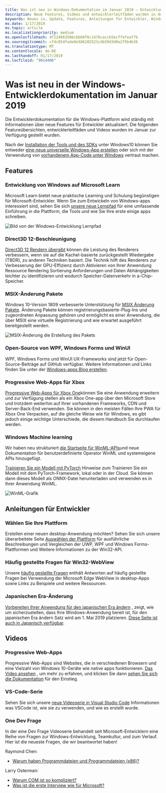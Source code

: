 ```yaml
---
title: Was ist neu in Windows-Dokumentation im Januar 2019 – Entwicklung von UWP-apps
description: Neue Features, Videos und entwicklerleitfäden wurden in der Windows 10-Entwicklerdokumentation für Januar 2019 hinzugefügt
keywords: Neues in, Update, Features, Anleitungen für Entwickler, Windows 10, Januar
ms.date: 1/17/2019
ms.topic: article
ms.localizationpriority: medium
ms.openlocfilehash: 4f224663506cbb60f6c1476caccb5ecffefeaf7b
ms.sourcegitcommit: cfdc854fede8e586202523cdb59d3d0a2f5b4b36
ms.translationtype: MT
ms.contentlocale: de-DE
ms.lasthandoff: 01/17/2019
ms.locfileid: "9014406"
---
```

# <a name="whats-new-in-the-windows-developer-docs-in-january-2019"></a>Was ist neu in der Windows-Entwicklerdokumentation im Januar 2019

Die Entwicklerdokumentation für die Windows-Plattform wird ständig mit Informationen über neue Features für Entwickler aktualisiert. Die folgenden Featureübersichten, entwicklerleitfäden und Videos wurden im Januar zur Verfügung gestellt wurden.

Nach der [Installation der Tools und des SDKs](http://go.microsoft.com/fwlink/?LinkId=821431) unter Windows10 können Sie entweder [eine neue universelle Windows-App erstellen](../get-started/create-uwp-apps.md) oder sich mit der Verwendung von [vorhandenem App-Code unter Windows](../porting/index.md) vertraut machen.

## <a name="features"></a>Features

### <a name="windows-development-on-microsoft-learn"></a>Entwicklung von Windows auf Microsoft Learn

Microsoft Learn bietet neue praktische Learning und Schulung begünstigen für Microsoft-Entwickler. Wenn Sie zum Entwickeln von Windows-apps interessiert sind, sehen Sie sich [unsere neue Lernpfad](https://docs.microsoft.com/learn/paths/develop-windows10-apps/) für eine umfassende Einführung in die Plattform, die Tools und wie Sie Ihre erste einige apps schreiben.

![Bild von der Windows-Entwicklung Lernpfad](images/windows-learn.png)

### <a name="direct-3d-12"></a>Direct3D 12-Beschleunigung

[Direct3D 12 Rendern übergibt](/windows/desktop/direct3d12/direct3d-12-render-passes) können die Leistung des Renderers verbessern, wenn sie auf die Kachel-basierte zurückgestellt Wiedergabe (TBDR), zu anderen Techniken basiert. Die Technik hilft des Renderers zur Verbesserung der GPU-Effizienz durch Aktivieren von Ihrer Anwendung Ressource Rendering Sortierung Anforderungen und Daten Abhängigkeiten leichter zu identifizieren und wodurch Speicher-Datenverkehr in a-Chip-Speicher.

### <a name="msix-modification-packages"></a>MSIX-Änderung Pakete

Windows 10-Version 1809 verbesserte Unterstützung für [MSIX Änderung Pakete](https://docs.microsoft.com/windows/msix/modification-package-1809-update). Änderung Pakete können registrierungsbasierte-Plug-Ins und zugeordneten Anpassung gehören und ermöglicht es einer Anwendung, die über MSIX eine virtuelle Registrierung und wie erwartet ausgeführt bereitgestellt werden.

![MSIX-Änderung die Erstellung des Pakets](images/msix-modification-package.png)

### <a name="open-source-of-wpf-windows-forms-and-winui"></a>Open-Source von WPF, Windows Forms und WinUI

WPF, Windows Forms und WinUI UX-Frameworks sind jetzt für Open-Source-Beiträge auf GitHub verfügbar. Weitere Informationen und Links finden Sie unter der [Windows-apps Blog erstellen](https://blogs.windows.com/buildingapps/2018/12/04/announcing-open-source-of-wpf-windows-forms-and-winui-at-microsoft-connect-2018/#OKZjJs1VVTrMMtkL.97).

### <a name="progressive-web-apps-for-xbox"></a>Progressive Web-Apps für Xbox

[Progressive Web-Apps für Xbox One](https://docs.microsoft.com/microsoft-edge/progressive-web-apps/xbox-considerations)können Sie eine Anwendung erweitern und zur Verfügung stellen als ein Xbox One-app über den Microsoft Store und trotzdem weiterhin auf Ihrer vorhandenen Frameworks, CDN und Server-Back-End verwenden. Sie können in den meisten Fällen Ihre PWA für Xbox One Verpacken, auf die gleiche Weise wie für Windows, es gibt jedoch einige wichtige Unterschiede, die diesem Handbuch Sie durchlaufen werden.

### <a name="windows-machine-learning"></a>Windows Machine learning

Wir haben neu strukturiert [die Startseite für WinML-APIs](https://docs.microsoft.com/windows/ai/api-reference)und neue Dokumentation für benutzerdefinierte Operator WinML und systemeigene APIs hinzugefügt.

[Trainieren Sie ein Modell mit PyTorch](https://docs.microsoft.com/windows/ai/train-model-pytorch) Hinweise zum Trainieren Sie ein Modell mit dem PyTorch-Framework, lokal oder in der Cloud. Sie können dann dieses Modell als ONNX-Datei herunterladen und verwenden es in Ihrer Anwendung WinML.

![WinML-Grafik](images/winml-graphic.png)

## <a name="developer-guidance"></a>Anleitungen für Entwickler

### <a name="choose-your-platform"></a>Wählen Sie Ihre Plattform

Erstellen einer neuen desktop-Anwendung möchten? Sehen Sie sich unsere überarbeitete Seite [Auswählen der Plattform](https://docs.microsoft.com/windows/desktop/choose-your-technology) für ausführliche Beschreibungen und Vergleichen der UWP, WPF und Windows Forms-Plattformen und Weitere Informationen zu der Win32-API.

### <a name="faqs-on-win32-webview"></a>Häufig gestellte Fragen für Win32-WebView

Unsere [häufig gestellte Fragen](https://docs.microsoft.com/windows/communitytoolkit/controls/wpf-winforms/webview#frequently-asked-questions-faqs) enthält Antworten auf häufig gestellte Fragen bei Verwendung der Microsoft Edge WebView in desktop-Apps sowie Links zu Beispiele und weitere Ressourcen.

### <a name="japanese-era-change"></a>Japanischen Era-Änderung

[Vorbereiten Ihrer Anwendung für den japanischen Era ändern](../design/globalizing/japanese-era-change.md) , zeigt, wie um sicherzustellen, dass Ihre Windows-Anwendung bereit ist, für den japanischen Era ändern Satz wird am 1. Mai 2019 platzieren. [Diese Seite ist auch in Japanisch verfügbar](https://docs.microsoft.com/ja-jp/windows/uwp/design/globalizing/japanese-era-change).

## <a name="videos"></a>Videos

### <a name="progressive-web-apps"></a>Progressive Web-Apps

Progressive Web-Apps sind Websites, die in verschiedenen Browsern und eine Vielzahl von Windows 10-Geräte wie native apps funktionieren. [Das Video ansehen](https://youtu.be/ugAewC3308Y) , um mehr zu erfahren, und klicken Sie dann [sehen Sie sich die Dokumentation](http://aka.ms/Windows-PWA) für den Einstieg.

### <a name="vs-code-series"></a>VS-Code-Serie

Sehen Sie sich unsere [neue Videoserie in Visual Studio Code](https://www.youtube.com/playlist?list=PLlrxD0HtieHjQX77y-0sWH9IZBTmv1tTx) Informationen was VSCode ist, wie sie zu verwenden, und wie es erstellt wurde.

### <a name="one-dev-question"></a>One Dev Frage

In der eine Dev Frage Videoserie behandelt seit Microsoft-Entwicklern eine Reihe von Fragen zur Windows-Entwicklung, Teamkultur, und zum Verlauf. Hier ist die neueste Fragen, die wir beantwortet haben!

Raymond Chen:

* [Warum haben Programmdateien und Programmdateien (x86)?](https://youtu.be/N7o9eJpFYco)

Larry Osterman:

* [Warum COM ist so kompliziert?](https://youtu.be/-gkXAV-StVA )
* [Was ist die erste Interview wie für Microsoft?](https://youtu.be/qRb6otsHG5c)
